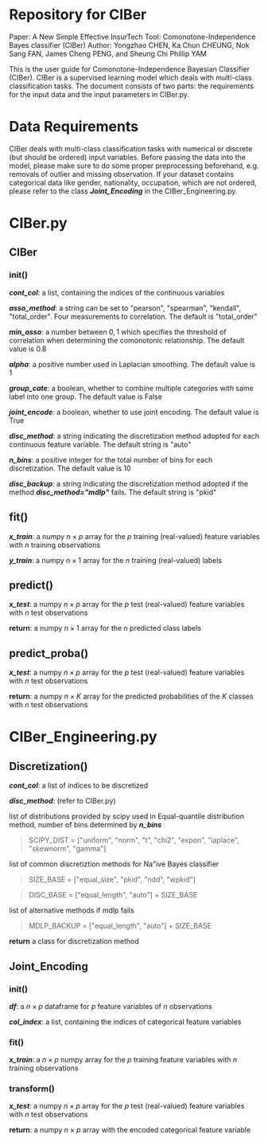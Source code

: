 # Repository for CIBer

Paper: A New Simple Effective InsurTech Tool: Comonotone-Independence Bayes classifier (CIBer)
Author: Yongzhao CHEN, Ka Chun CHEUNG, Nok Sang FAN, James Cheng PENG, and Sheung Chi Phillip YAM

This is the user guide for Comonotone-Independence Bayesian Classifier (CIBer). CIBer is a supervised learning model which deals with multi-class classification tasks. The document consists of two parts: the requirements for the input data and the input parameters in CIBer.py.


# Data Requirements

CIBer deals with multi-class classification tasks with numerical or discrete (but should be ordered) input variables. Before passing the data into the model, please make sure to do some proper preprocessing beforehand, e.g. removals of outlier and missing observation. If your dataset contains categorical data like gender, nationality, occupation, which are not ordered, please refer to the class **_Joint_Encoding_** in the CIBer_Engineering.py. 


# CIBer.py

## CIBer

### init()

**_cont_col_**: a list, containing the indices of the continuous variables

**_asso_method_**: a string can be set to "pearson", "spearman", "kendall", "total_order". Four measurements to correlation. The default is "total_order"

**_min_asso_**: a number between $0,1$ which specifies the threshold of correlation when determining the comonotonic relationship. The default value is 0.8

**_alpha_**: a positive number used in Laplacian smoothing. The default value is 1

**_group_cate_**: a boolean, whether to combine multiple categories with same label into one group. The default value is False

**_joint_encode_**: a boolean, whether to use joint encoding. The default value is True

**_disc_method_**: a string indicating the discretization method adopted for each continuous feature variable. The default string is "auto"

**_n_bins_**: a positive integer for the total number of bins for each discretization. The default value is 10

**_disc_backup_**: a string indicating the discretization method adopted if the method **_disc_method="mdlp"_** fails. The default string is "pkid"

## fit()

**_x_train_**: a numpy $n \times p$ array for the $p$ training (real-valued) feature variables with $n$ training observations

**_y_train_**: a numpy $n \times 1$ array for the $n$ training (real-valued) labels

## predict()

**_x_test_**: a numpy $n \times p$ array for the $p$ test (real-valued) feature variables with $n$ test observations

**return**: a numpy $n \times 1$ array for the $n$ predicted class labels

## predict_proba()

**_x_test_**: a numpy $n \times p$ array for the $p$ test (real-valued) feature variables with $n$ test observations

**return**: a numpy $n \times K$ array for the predicted probabilities of the $K$ classes with $n$ test observations

# CIBer_Engineering.py

## Discretization()

**_cont_col_**: a list of indices to be discretized

**_disc_method_**: (refer to CIBer.py) 

list of distributions provided by scipy used in Equal-quantile distribution method, number of bins determined by **_n_bins_**
> SCIPY_DIST = ["uniform", "norm", "t", "chi2", "expon", "laplace", "skewnorm", "gamma"]

list of common discretiztion methods for Na\"ive Bayes classifier
> SIZE_BASE = ["equal_size", "pkid", "ndd", "wpkid"]


> DISC_BASE = ["equal_length", "auto"] + SIZE_BASE

list of alternative methods if mdlp fails
> MDLP_BACKUP = ["equal_length", "auto"] + SIZE_BASE

**return** a class for discretization method

## Joint_Encoding

### init()

**_df_**: a $n \times p$ dataframe for $p$ feature variables of $n$ observations

**_col_index_**: a list, containing the indices of categorical feature variables

### fit()

**_x_train_**: a $n \times p$ numpy array for the $p$ training feature variables with $n$ training observations

### transform()

**_x_test_**: a numpy $n \times p$ array for the $p$ test (real-valued) feature variables with $n$ test observations

**return**: a numpy $n \times p$ array with the encoded categorical feature variable
